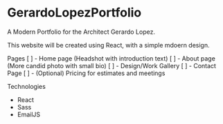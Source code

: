 # GerardoLopezPortfolio
A Modern Portfolio for the Architect Gerardo Lopez.


This website will be created using React, with a simple mdoern design.

Pages 
[ ] - Home page (Headshot with introduction text)
[ ] - About page (More candid photo with small bio)
[ ] - Design/Work Gallery 
[ ] - Contact Page
[ ] - (Optional) Pricing for estimates and meetings


Technologies
  - React
  - Sass
  - EmailJS
